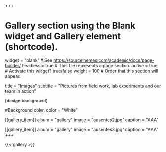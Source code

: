 
+++
# Gallery section using the Blank widget and Gallery element (shortcode).
widget = "blank"  # See https://sourcethemes.com/academic/docs/page-builder/
headless = true  # This file represents a page section.
active = true  # Activate this widget? true/false
weight = 100  # Order that this section will appear.

title = "Images"
subtitle = "Pictures from field work, lab experiments and our team in action"

[design.background]

#Background color.
color = "White"

[[gallery_item]]
  album = "gallery"
  image = "ausentes2.jpg"
  caption = "AAA"
  
  [[gallery_item]]
  album = "gallery"
  image = "ausentes3.jpg"
  caption = "AAA"
+++

{{< gallery >}}


